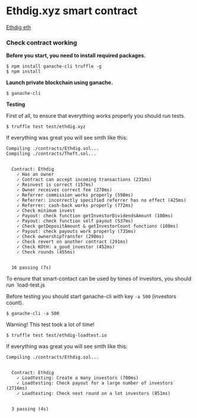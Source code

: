 # Ethdig.xyz smart contract

[Ethdig eth](https://ethdig.xyz)


### Check contract working


**Before you start, you need to install required packages.**

```
$ npm install ganache-cli truffle -g
$ npm install
```

**Launch private blockchain using ganache.**

`$ ganache-cli`

**Testing**

First of all, to ensure that everything works properly you should run tests.

`$ truffle test test/ethdig.xyz`

If everything was great you will see smth like this:
```
Compiling ./contracts/Ethdig.sol...
Compiling ./contracts/Theft.sol...


  Contract: Ethdig
    ✓ Has an owner
    ✓ Contract can accept incoming transactions (231ms)
    ✓ Reinvest is correct (157ms)
    ✓ Owner receives correct fee (270ms)
    ✓ Referrer commission works properly (598ms)
    ✓ Referrer: incorrectly specified referrer has no effect (425ms)
    ✓ Referrer: cash-back works properly (772ms)
    ✓ Check minimum invest
    ✓ Payout: check function getInvestorDividendsAmount (100ms)
    ✓ Payout: check function self payout (537ms)
    ✓ Check getDepositAmount & getInvestorCount functions (108ms)
    ✓ Payout: check payouts work properly (735ms)
    ✓ Check ownershipTransfer (290ms)
    ✓ Check revert on another contract (291ms)
    ✓ Check KOtH: a_good_investor (452ms)
    ✓ Check rounds (455ms)


  16 passing (7s)
```

To ensure that smart-contact can be used by tones of investors,
you should run `load-test.js

Before testing you should start ganache-cli with key `-a 500`  (investors count).

`$ ganache-cli -a 500`


Warning! This test took a lot of time!

`$ truffle test test/ethdig-loadtest.io`


If everything was great you will see smth like this:
```
Compiling ./contracts/Ethdig.sol...


  Contract: Ethdig
    ✓ Loadtesting: Create a many investors (700ms)
    ✓ Loadtesting: Check payout for a large number of investors (2716ms)
    ✓ Loadtesting: Check next round on a lot investors (851ms)


  3 passing (4s)
```
